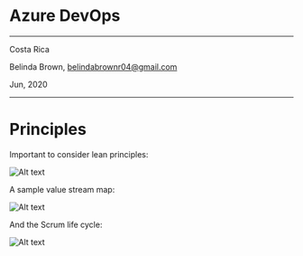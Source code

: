 # Azure DevOps 
----------

Costa Rica

Belinda Brown, belindabrownr04@gmail.com

Jun, 2020

----------


# Principles 
Important to consider lean principles:

![Alt text](https://github.com/brown9804/ML_DS_path/blob/main/_docs/img/DevOps/%5Bimg%5D_DevOps_lean_principles.png "Lean Principles ")

A sample value stream map:

![Alt text](https://github.com/brown9804/ML_DS_path/blob/main/_docs/img/DevOps/%5Bimg%5D_DevOps_sample_value_steam_map.png "A sample value stream map ")

And the Scrum life cycle:


![Alt text](https://github.com/brown9804/ML_DS_path/blob/main/_docs/img/DevOps/%5Bimg%5D_DevOps_scrum_life_cycle.png "A sample value stream map ")
